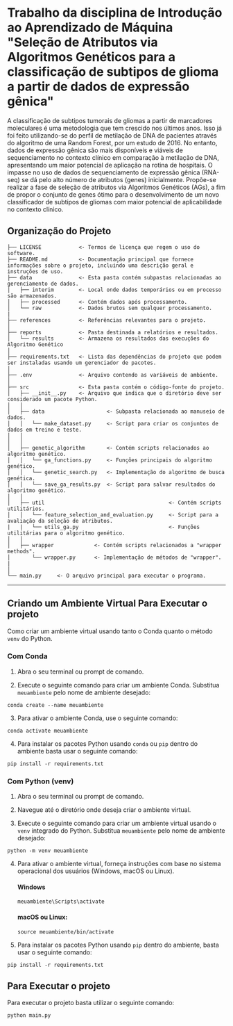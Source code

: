 Trabalho da disciplina de Introdução ao Aprendizado de Máquina "Seleção de Atributos via Algoritmos Genéticos para a classificação de subtipos de glioma a partir de dados de expressão gênica"
==============================

A classificação de subtipos tumorais de gliomas a partir de marcadores moleculares é uma metodologia que tem crescido nos últimos anos. Isso já foi feito utilizando-se do perfil de metilação de DNA de pacientes através do algoritmo de uma Random Forest, por um estudo de 2016. No entanto, dados de expressão gênica são mais disponíveis e viáveis de sequenciamento no contexto clínico em comparação à metilação de DNA, apresentando um maior potencial de aplicação na rotina de hospitais. O impasse no uso de dados de sequenciamento de expressão gênica (RNA-seq) se dá pelo alto número de atributos (genes) inicialmente. Propõe-se realizar a fase de seleção de atributos via Algoritmos Genéticos (AGs), a fim de propor o conjunto de genes ótimo para o desenvolvimento de um novo classificador de subtipos de gliomas com maior potencial de aplicabilidade no contexto clínico.

Organização do Projeto
------------

    ├── LICENSE            <- Termos de licença que regem o uso do software.
    ├── README.md          <- Documentação principal que fornece informações sobre o projeto, incluindo uma descrição geral e instruções de uso.
    ├── data               <- Esta pasta contém subpastas relacionadas ao gerenciamento de dados.
    │   ├── interim        <- Local onde dados temporários ou em processo são armazenados.
    │   ├── processed      <- Contém dados após processamento.
    │   └── raw            <- Dados brutos sem qualquer processamento.
    |
    ├── references         <- Referências relevantes para o projeto.
    │
    ├── reports            <- Pasta destinada a relatórios e resultados.
    │   └── results        <- Armazena os resultados das execuções do Algoritmo Genético
    │
    ├── requirements.txt   <- Lista das dependências do projeto que podem ser instaladas usando um gerenciador de pacotes.
    │
    ├── .env               <- Arquivo contendo as variáveis de ambiente.
    │
    ├── src                <- Esta pasta contém o código-fonte do projeto.
    │   ├── __init__.py    <- Arquivo que indica que o diretório deve ser considerado um pacote Python.
    │   │
    │   ├── data                    <- Subpasta relacionada ao manuseio de dados.
    │   │   └── make_dataset.py     <- Script para criar os conjuntos de dados em treino e teste.
    │   │
    │   │
    │   ├── genetic_algorithm       <- Contém scripts relacionados ao algoritmo genético.
    │   │   └── ga_functions.py     <- Funções principais do algoritmo genético.
    │   │   └── genetic_search.py   <- Implementação do algoritmo de busca genética.
    │   │   └── save_ga_results.py  <- Script para salvar resultados do algoritmo genético.
    │   │
    │   ├── util                                        <- Contém scripts utilitários.
    │   │   └── feature_selection_and_evaluation.py     <- Script para a avaliação da seleção de atributos.
    |   |   └── utils_ga.py                             <- Funções utilitárias para o algoritmo genético.
    │   │ 
    │   ├── wrapper             <- Contém scripts relacionados a "wrapper methods".
    │       └── wrapper.py      <- Implementação de métodos de "wrapper".
    |   
    │
    └── main.py     <- O arquivo principal para executar o programa.

--------

## Criando um Ambiente Virtual Para Executar o projeto

Como criar um ambiente virtual usando tanto o Conda quanto o método `venv` do Python.

### Com Conda

1. Abra o seu terminal ou prompt de comando.

2. Execute o seguinte comando para criar um ambiente Conda. Substitua `meuambiente` pelo nome de ambiente desejado:

`conda create --name meuambiente`

3. Para ativar o ambiente Conda, use o seguinte comando:

`conda activate meuambiente`

4. Para instalar os pacotes Python usando `conda` ou `pip` dentro do ambiente basta usar o seguinte comando: 

`pip install -r requirements.txt`

### Com Python (venv)

1. Abra o seu terminal ou prompt de comando.

2. Navegue até o diretório onde deseja criar o ambiente virtual.

3. Execute o seguinte comando para criar um ambiente virtual usando o `venv` integrado do Python. Substitua `meuambiente` pelo nome de ambiente desejado:

`python -m venv meuambiente`

4. Para ativar o ambiente virtual, forneça instruções com base no sistema operacional dos usuários (Windows, macOS ou Linux).
    #### Windows
    `meuambiente\Scripts\activate`

    #### macOS ou Linux:
    `source meuambiente/bin/activate`

5. Para instalar os pacotes Python usando `pip` dentro do ambiente, basta usar o seguinte comando: 

`pip install -r requirements.txt`


## Para Executar o projeto

Para executar o projeto basta utilizar o seguinte comando:

`python main.py`
